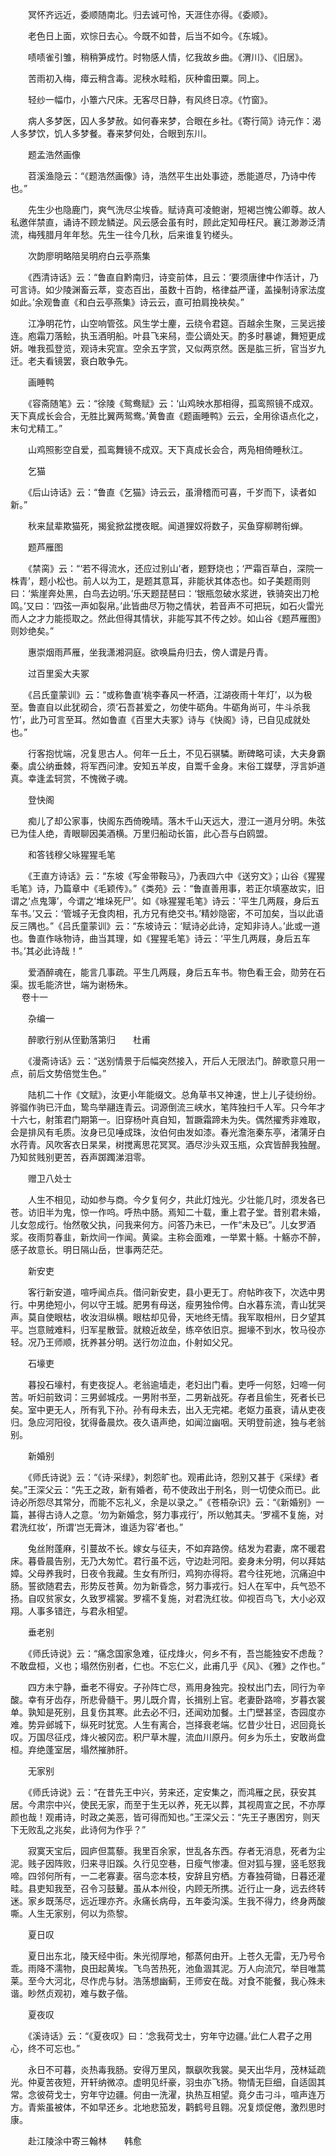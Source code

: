 <!-- { "loadSidebar": true } -->
　　冥怀齐远近，委顺随南北。归去诚可怜，天涯住亦得。《委顺》。 

　　老色日上面，欢悰日去心。今既不如昔，后当不如今。《东城》。 

　　啧啧雀引雏，稍稍笋成竹。时物感人情，忆我故乡曲。《渭川》、《旧居》。 

　　苦雨初入梅，瘴云稍含毒。泥秧水畦稻，灰种畬田粟。同上。 

　　轻纱一幅巾，小簟六尺床。无客尽日静，有风终日凉。《竹窗》。 

　　病人多梦医，囚人多梦赦。如何春来梦，合眼在乡社。《寄行简》诗元作：渴人多梦饮，饥人多梦餐。春来梦何处，合眼到东川。 

　　题孟浩然画像 

　　苕溪渔隐云：“《题浩然画像》诗，浩然平生出处事迹，悉能道尽，乃诗中传也。” 

　　先生少也隐鹿门，爽气洗尽尘埃昏。赋诗真可凌鲍谢，短褐岂愧公卿尊。故人私邀伴禁直，诵诗不顾龙鳞逆。风云感会虽有时，顾此定知毋枉尺。襄江渺渺泛清流，梅残腊月年年愁。先生一往今几秋，后来谁复钓槎头。 

　　次韵廖明略陪吴明府白云亭燕集 

　　《西清诗话》云：“鲁直自黔南归，诗变前体，且云：‘要须唐律中作活计，乃可言诗。如少陵渊畜云萃，变态百出，虽数十百韵，格律益严谨，盖操制诗家法度如此。’余观鲁直《和白云亭燕集》诗云云，直可拍肩挽袂矣。” 

　　江净明花竹，山空响管弦。风生学士麈，云绕令君筵。百越余生聚，三吴远接连。庖霜刀落鲙，执玉酒明船。叶县飞来舄，壶公谪处天。酌多时暴谑，舞短更成妍。唯我孤登览，观诗未究宣。空余五字赏，又似两京然。医是肱三折，官当岁九迁。老夫看镜罢，衰白敢争先。 

　　画睡鸭 

　　《容斋随笔》云：“徐陵《鸳鸯赋》云：‘山鸡映水那相得，孤鸾照镜不成双。天下真成长会合，无胜比翼两鸳鸯。’黄鲁直《题画睡鸭》云云，全用徐语点化之，末句尤精工。” 

　　山鸡照影空自爱，孤鸾舞镜不成双。天下真成长会合，两凫相倚睡秋江。 

　　乞猫 

　　《后山诗话》云：“鲁直《乞猫》诗云云，虽滑稽而可喜，千岁而下，读者如新。” 

　　秋来鼠辈欺猫死，揭瓮掀盆搅夜眠。闻道狸奴将数子，买鱼穿柳聘衔蝉。 

　　题芦雁图 

　　《禁脔》云：“‘若不得流水，还应过别山’者，题野烧也；‘严霜百草白，深院一株青’，题小松也。前人以为工，是题其意耳，非能状其体态也。如子美题雨则曰：‘紫崖奔处黑，白鸟去边明。’乐天题琵琶曰：‘银瓶忽破水浆迸，铁骑突出刀枪鸣。’又曰：‘四弦一声如裂帛。’此皆曲尽万物之情状，若音声不可把玩，如石火雷光而人之才力能揽取之。然此但得其情状，非能写其不传之妙。如山谷《题芦雁图》则妙绝矣。” 

　　惠崇烟雨芦雁，坐我潇湘洞庭。欲唤扁舟归去，傍人谓是丹青。 

　　过百里奚大夫冢 

　　《吕氏童蒙训》云：“或称鲁直‘桃李春风一杯酒，江湖夜雨十年灯’，以为极至。鲁直自以此犹砌合，须‘石吾甚爱之，勿使牛砺角。牛砺角尚可，牛斗杀我竹’，此乃可言至耳。然如鲁直《百里大夫冢》诗与《快阁》诗，已自见成就处也。” 

　　行客抱忧端，况复思古人。何年一丘土，不见石骐驎。断碑略可读，大夫身霸秦。虞公纳垂棘，将军西问津。安知五羊皮，自鬻千金身。末俗工媒孽，浮言妒道真。幸逢孟轲赏，不愧微子魂。 

　　登快阁 

　　痴儿了却公家事，快阁东西倚晚晴。落木千山天远大，澄江一道月分明。朱弦已为佳人绝，青眼聊因美酒横。万里归船动长笛，此心吾与白鸥盟。 

　　和答钱穆父咏猩猩毛笔 

　　《王直方诗话》云：“东坡《写金带鞍马》，乃表四六中《送穷文》；山谷《猩猩毛笔》诗，乃篇章中《毛颖传》。”《类苑》云：“鲁直善用事，若正尔填塞故实，旧谓之‘点鬼簿’，今谓之‘堆垛死尸’。如《咏猩猩毛笔》诗云：‘平生几两屐，身后五车书。’又云：‘管城子无食肉相，孔方兄有绝交书。’精妙隐密，不可加矣，当以此语反三隅也。”《吕氏童蒙训》云：“东坡诗云：‘赋诗必此诗，定知非诗人。’此或一道也。鲁直作咏物诗，曲当其理，如《猩猩毛笔》诗云：‘平生几两屐，身后五车书。’其必此诗哉！” 

　　爱酒醉魂在，能言几事疏。平生几两屐，身后五车书。物色看王会，勋劳在石渠。拔毛能济世，端为谢杨朱。  
　 
卷十一

　　杂编一

　　醉歌行别从侄勤落第归　　杜甫

　　《漫斋诗话》云：“送别情景于后幅突然接入，开后人无限法门。醉歌意只用一点，前后文势倍觉生色。”

　　陆机二十作《文赋》，汝更小年能缀文。总角草书又神速，世上儿子徒纷纷。骅骝作驹已汗血，鸷鸟举翮连青云。词源倒流三峡水，笔阵独扫千人军。只今年才十六七，射策君门期第一。旧穿杨叶真自知，暂蹶霜蹄未为失。偶然擢秀非难取，会是排风有毛质。汝身已见唾成珠，汝伯何由发如漆。春光澹沲秦东亭，渚蒲牙白水荇青。风吹客衣日杲杲，树搅离思花冥冥。酒尽沙头双玉瓶，众宾皆醉我独醒。乃知贫贱别更苦，吞声踯躅涕泪零。

　　赠卫八处士

　　人生不相见，动如参与商。今夕复何夕，共此灯烛光。少壮能几时，须发各已苍。访旧半为鬼，惊一作呜。呼热中肠。焉知二十载，重上君子堂。昔别君未婚，儿女忽成行。怡然敬父执，问我来何方。问答乃未已，一作“未及已”。儿女罗酒浆。夜雨剪春韭，新炊间一作闻。黄粱。主称会面难，一举累十觞。十觞亦不醉，感子故意长。明日隔山岳，世事两茫茫。

　　新安吏

　　客行新安道，喧呼闻点兵。借问新安吏，县小更无丁。府帖昨夜下，次选中男行。中男绝短小，何以守王城。肥男有母送，瘦男独伶俜。白水暮东流，青山犹哭声。莫自使眼枯，收汝泪纵横。眼枯却见骨，天地终无情。我军取相州，日夕望其平。岂意贼难料，归军星散营。就粮近故垒，练卒依旧京。掘壕不到水，牧马役亦轻。况乃王师顺，抚养甚分明。送行勿泣血，仆射如父兄。

　　石壕吏

　　暮投石壕村，有吏夜捉人。老翁逾墙走，老妇出门看。吏呼一何怒，妇啼一何苦。听妇前致词：三男邺城戍。一男附书至，二男新战死。存者且偷生，死者长已矣。室中更无人，所有乳下孙。孙有母未去，出入无完裙。老妪力虽衰，请从吏夜归。急应河阳役，犹得备晨炊。夜久语声绝，如闻泣幽咽。天明登前途，独与老翁别。

　　新婚别

　　《师氏诗说》云：“《诗·采绿》，刺怨旷也。观甫此诗，怨别又甚于《采绿》者矣。”王深父云：“先王之政，新有婚者，苟不使政出于刑名，则一切使众而已。此诗必所怨尽其常分，而能不忘礼义，余是以录之。”《苍梧杂识》云：“《新婚别》一篇，甚得古诗人之意。‘勿为新婚念，努力事戎行’，所以勉其夫。‘罗襦不复施，对君洗红妆’，所谓‘岂无膏沐，谁适为容’者也。”

　　兔丝附蓬麻，引蔓故不长。嫁女与征夫，不如弃路傍。结发为君妻，席不暖君床。暮昏晨告别，无乃大匆忙。君行虽不远，守边赴河阳。妾身未分明，何以拜姑嫜。父母养我时，日夜令我藏。生女有所归，鸡狗亦得将。君今往死地，沉痛迫中肠。誓欲随君去，形势反苍黄。勿为新昏念，努力事戎行。妇人在军中，兵气恐不扬。自叹贫家女，久致罗襦裳。罗襦不复施，对君洗红妆。仰视百鸟飞，大小必双翔。人事多错迕，与君永相望。

　　垂老别

　　《师氏诗说》云：“痛念国家急难，征戍烽火，何乡不有，吾岂能独安不虑哉？不敢盘桓，义也；塌然伤别者，仁也。不忘仁义，此甫几乎《风》、《雅》之作也。”

　　四方未宁静，垂老不得安。子孙阵亡尽，焉用身独完。投杖出门去，同行为辛酸。幸有牙齿存，所悲骨髓干。男儿既介胄，长揖别上官。老妻卧路啼，岁暮衣裳单。孰知是死别，且复伤其寒。此去必不归，还闻劝加餐。土门壁甚坚，杏园度亦难。势异邺城下，纵死时犹宽。人生有离合，岂择衰老端。忆昔少壮日，迟回竟长叹。万国尽征戍，烽火被冈峦。积尸草木腥，流血川原丹。何乡为乐土，安敢尚盘桓。弃绝蓬室居，塌然摧肺肝。

　　无家别

　　《师氏诗说》云：“在昔先王中兴，劳来还，定安集之，而鸿雁之民，获安其居。今肃宗中兴，使民无家，而至于生无以养，死无以葬，其视周宣之民，不亦厚颜也哉！观甫诗，时政之美恶，皆可得而知也。”王深父云：“先王子惠困穷，则天下无败乱之兆矣，此诗何为作乎？”

　　寂寞天宝后，园庐但蒿藜。我里百余家，世乱各东西。存者无消息，死者为尘泥。贱子因阵败，归来寻旧蹊。久行见空巷，日瘦气惨凄。但对狐与狸，竖毛怒我啼。四邻何所有，一二老寡妻。宿鸟恋本枝，安辞且穷栖。方春独荷锄，日暮还灌畦。县吏知我至，召令习鼓鼙。虽从本州役，内顾无所携。近行止一身，远去终转迷。家乡既荡尽，远近理亦齐。永痛长病母，五年委沟溪。生我不得力，终身两酸嘶。人生无家别，何以为烝黎。

　　夏日叹

　　夏日出东北，陵天经中街。朱光彻厚地，郁蒸何由开。上苍久无雷，无乃号令乖。雨降不濡物，良田起黄埃。飞鸟苦热死，池鱼涸其泥。万人向流冗，举目唯蒿莱。至今大河北，尽作虎与豺。浩荡想幽蓟，王师安在哉。对食不能餐，我心殊未谐。眇然贞观初，难与数子偕。

　　夏夜叹

　　《溪诗话》云：“《夏夜叹》曰：‘念我荷戈士，穷年守边疆。’此仁人君子之用心，终不可忘也。”

　　永日不可暮，炎热毒我肠。安得万里风，飘飖吹我裳。昊天出华月，茂林延疏光。仲夏苦夜短，开轩纳微凉。虚明见纤豪，羽虫亦飞扬。物情无巨细，自适固其常。念彼荷戈士，穷年守边疆。何由一洗濯，执热互相望。竟夕击刁斗，喧声连万方。青紫虽被体，不如早还乡。北地悲笳发，鹳鹤号且翱。况复烦促倦，激烈思时康。

　　赴江陵涂中寄三翰林　　韩愈

